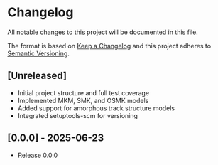 # Changelog

All notable changes to this project will be documented in this file.

The format is based on [Keep a Changelog](https://keepachangelog.com/en/1.0.0/)
and this project adheres to [Semantic Versioning](https://semver.org/spec/v2.0.0.html).

## [Unreleased]

- Initial project structure and full test coverage
- Implemented MKM, SMK, and OSMK models
- Added support for amorphous track structure models
- Integrated setuptools-scm for versioning
## [0.0.0] - 2025-06-23
- Release 0.0.0
